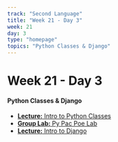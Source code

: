```yaml
---
track: "Second Language"
title: "Week 21 - Day 3"
week: 21
day: 3
type: "homepage"
topics: "Python Classes & Django"
---
```


# Week 21 - Day 3

#### Python Classes & Django
- [**Lecture:** Intro to Python Classes](/second-language/week-21/day-3/lecture-materials/intro-to-python-classes/)
- [**Group Lab:** Py Pac Poe Lab](/second-language/week-21/day-3/labs/python-py-pac-poe-lab/)
- [**Lecture:** Intro to Django](/second-language/week-21/day-3/lecture-materials/intro-to-django/)



